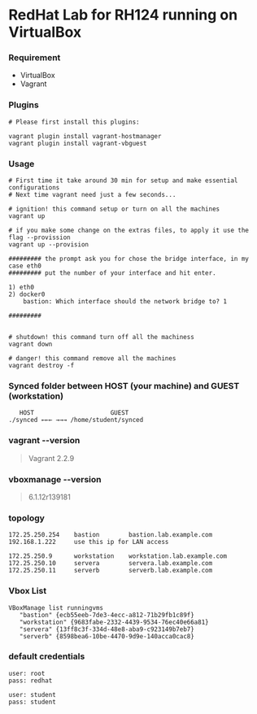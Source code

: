 
# RedHat Lab for RH124 running on VirtualBox

### Requirement

+  VirtualBox
+  Vagrant

### Plugins

```
# Please first install this plugins:

vagrant plugin install vagrant-hostmanager
vagrant plugin install vagrant-vbguest
```

### Usage

```
# First time it take around 30 min for setup and make essential configurations
# Next time vagrant need just a few seconds... 

# ignition! this command setup or turn on all the machines
vagrant up

# if you make some change on the extras files, to apply it use the flag --provission
vagrant up --provision

######### the prompt ask you for chose the bridge interface, in my case eth0
######### put the number of your interface and hit enter.

1) eth0
2) docker0
    bastion: Which interface should the network bridge to? 1

#########


# shutdown! this command turn off all the machiness
vagrant down

# danger! this command remove all the machines
vagrant destroy -f
```

### Synced folder between HOST (your machine) and GUEST (workstation)

```
   HOST                     GUEST
./synced ←←← →→→ /home/student/synced
```

### vagrant --version

> Vagrant 2.2.9

### vboxmanage --version

> 6.1.12r139181

### topology

```
172.25.250.254    bastion        bastion.lab.example.com
192.168.1.222     use this ip for LAN access 

172.25.250.9      workstation    workstation.lab.example.com
172.25.250.10     servera        servera.lab.example.com
172.25.250.11     serverb        serverb.lab.example.com
```

### Vbox List
```
VBoxManage list runningvms
   "bastion" {ecb55eeb-7de3-4ecc-a812-71b29fb1c89f}
   "workstation" {9683fabe-2332-4439-9534-76ec40e66a81}
   "servera" {13ff8c3f-334d-48e8-aba9-c923149b7eb7}
   "serverb" {8598bea6-10be-4470-9d9e-140acca0cac8}
```

### default credentials

```
user: root
pass: redhat

user: student
pass: student
```